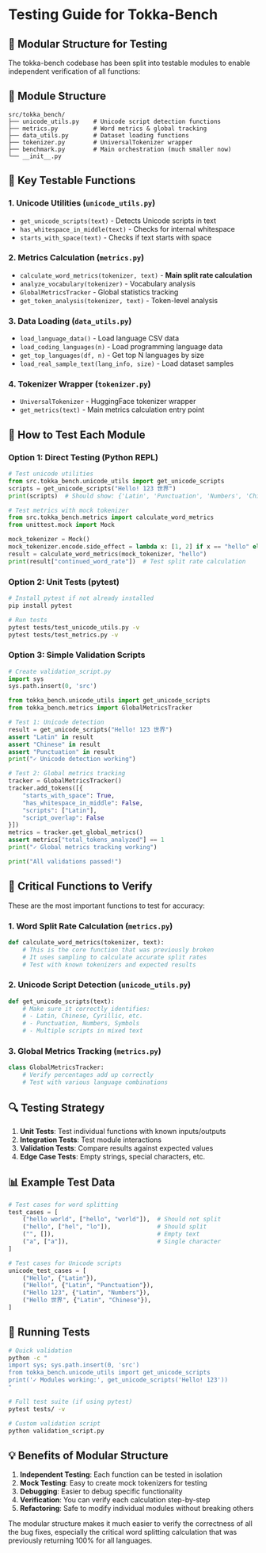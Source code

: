 # Testing Guide for Tokka-Bench

## 🧪 Modular Structure for Testing

The tokka-bench codebase has been split into testable modules to enable independent verification of all functions:

## 📁 Module Structure

```
src/tokka_bench/
├── unicode_utils.py    # Unicode script detection functions
├── metrics.py          # Word metrics & global tracking
├── data_utils.py       # Dataset loading functions
├── tokenizer.py        # UniversalTokenizer wrapper
├── benchmark.py        # Main orchestration (much smaller now)
└── __init__.py
```

## 🔧 Key Testable Functions

### 1. Unicode Utilities (`unicode_utils.py`)

- `get_unicode_scripts(text)` - Detects Unicode scripts in text
- `has_whitespace_in_middle(text)` - Checks for internal whitespace
- `starts_with_space(text)` - Checks if text starts with space

### 2. Metrics Calculation (`metrics.py`)

- `calculate_word_metrics(tokenizer, text)` - **Main split rate calculation**
- `analyze_vocabulary(tokenizer)` - Vocabulary analysis
- `GlobalMetricsTracker` - Global statistics tracking
- `get_token_analysis(tokenizer, text)` - Token-level analysis

### 3. Data Loading (`data_utils.py`)

- `load_language_data()` - Load language CSV data
- `load_coding_languages(n)` - Load programming language data
- `get_top_languages(df, n)` - Get top N languages by size
- `load_real_sample_text(lang_info, size)` - Load dataset samples

### 4. Tokenizer Wrapper (`tokenizer.py`)

- `UniversalTokenizer` - HuggingFace tokenizer wrapper
- `get_metrics(text)` - Main metrics calculation entry point

## 🧪 How to Test Each Module

### Option 1: Direct Testing (Python REPL)

```python
# Test unicode utilities
from src.tokka_bench.unicode_utils import get_unicode_scripts
scripts = get_unicode_scripts("Hello! 123 世界")
print(scripts)  # Should show: {'Latin', 'Punctuation', 'Numbers', 'Chinese'}

# Test metrics with mock tokenizer
from src.tokka_bench.metrics import calculate_word_metrics
from unittest.mock import Mock

mock_tokenizer = Mock()
mock_tokenizer.encode.side_effect = lambda x: [1, 2] if x == "hello" else [1]
result = calculate_word_metrics(mock_tokenizer, "hello")
print(result["continued_word_rate"])  # Test split rate calculation
```

### Option 2: Unit Tests (pytest)

```bash
# Install pytest if not already installed
pip install pytest

# Run tests
pytest tests/test_unicode_utils.py -v
pytest tests/test_metrics.py -v
```

### Option 3: Simple Validation Scripts

```python
# Create validation_script.py
import sys
sys.path.insert(0, 'src')

from tokka_bench.unicode_utils import get_unicode_scripts
from tokka_bench.metrics import GlobalMetricsTracker

# Test 1: Unicode detection
result = get_unicode_scripts("Hello! 123 世界")
assert "Latin" in result
assert "Chinese" in result
assert "Punctuation" in result
print("✓ Unicode detection working")

# Test 2: Global metrics tracking
tracker = GlobalMetricsTracker()
tracker.add_tokens([{
    "starts_with_space": True,
    "has_whitespace_in_middle": False,
    "scripts": ["Latin"],
    "script_overlap": False
}])
metrics = tracker.get_global_metrics()
assert metrics["total_tokens_analyzed"] == 1
print("✓ Global metrics tracking working")

print("All validations passed!")
```

## 🎯 Critical Functions to Verify

These are the most important functions to test for accuracy:

### 1. **Word Split Rate Calculation** (`metrics.py`)

```python
def calculate_word_metrics(tokenizer, text):
    # This is the core function that was previously broken
    # It uses sampling to calculate accurate split rates
    # Test with known tokenizers and expected results
```

### 2. **Unicode Script Detection** (`unicode_utils.py`)

```python
def get_unicode_scripts(text):
    # Make sure it correctly identifies:
    # - Latin, Chinese, Cyrillic, etc.
    # - Punctuation, Numbers, Symbols
    # - Multiple scripts in mixed text
```

### 3. **Global Metrics Tracking** (`metrics.py`)

```python
class GlobalMetricsTracker:
    # Verify percentages add up correctly
    # Test with various language combinations
```

## 🔍 Testing Strategy

1. **Unit Tests**: Test individual functions with known inputs/outputs
2. **Integration Tests**: Test module interactions
3. **Validation Tests**: Compare results against expected values
4. **Edge Case Tests**: Empty strings, special characters, etc.

## 📊 Example Test Data

```python
# Test cases for word splitting
test_cases = [
    ("hello world", ["hello", "world"]),  # Should not split
    ("hello", ["hel", "lo"]),             # Should split
    ("", []),                             # Empty text
    ("a", ["a"]),                         # Single character
]

# Test cases for Unicode scripts
unicode_test_cases = [
    ("Hello", {"Latin"}),
    ("Hello!", {"Latin", "Punctuation"}),
    ("Hello 123", {"Latin", "Numbers"}),
    ("Hello 世界", {"Latin", "Chinese"}),
]
```

## 🚀 Running Tests

```bash
# Quick validation
python -c "
import sys; sys.path.insert(0, 'src')
from tokka_bench.unicode_utils import get_unicode_scripts
print('✓ Modules working:', get_unicode_scripts('Hello! 123'))
"

# Full test suite (if using pytest)
pytest tests/ -v

# Custom validation script
python validation_script.py
```

## 💡 Benefits of Modular Structure

1. **Independent Testing**: Each function can be tested in isolation
2. **Mock Testing**: Easy to create mock tokenizers for testing
3. **Debugging**: Easier to debug specific functionality
4. **Verification**: You can verify each calculation step-by-step
5. **Refactoring**: Safe to modify individual modules without breaking others

The modular structure makes it much easier to verify the correctness of all the bug fixes, especially the critical word splitting calculation that was previously returning 100% for all languages.
